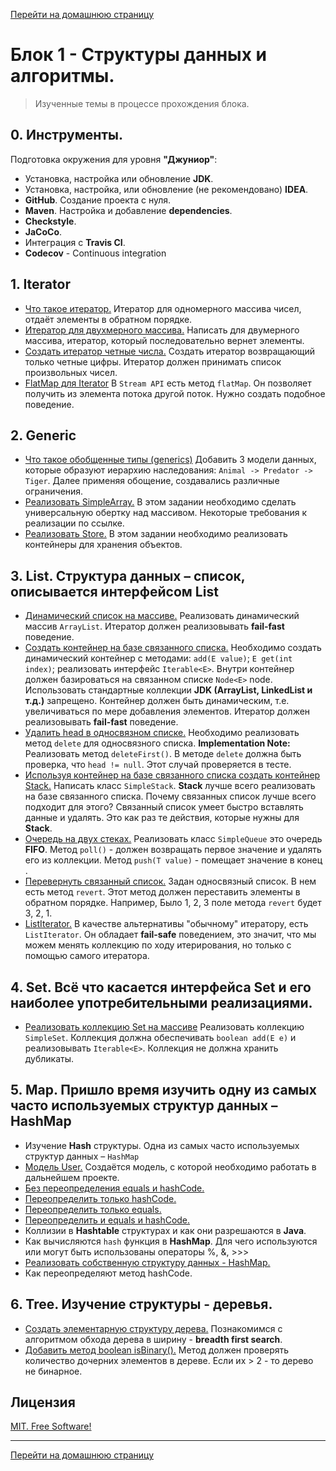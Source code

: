 [Перейти на домашнюю страницу](../README.md)

# Блок 1 - Структуры данных и алгоритмы.
> Изученные темы в процессе прохождения блокa.

## 0. Инструменты. 
Подготовка окружения для уровня **"Джуниор"**:
* Установка, настройка или обновление **JDK**.
* Установка, настройка, или обновление (не рекомендовано) **IDEA**.
* **GitHub**. Создание проекта с нуля.
* **Maven**. Настройка и добавление **dependencies**.
* **Checkstyle**.
* **JaCoCo**.
* Интеграция с **Travis CI**.
* **Codecov** - Continuous integration 

## 1. Iterator

   * [Что такое итератор.](https://github.com/ViktorJava/job4j_design/issues/6) Итератор для одномерного массива чисел, отдаёт элементы в обратном порядке. 
   * [Итератор для двухмерного массива.](https://github.com/ViktorJava/job4j_design/issues/8) Написать для двумерного массива, итератор, который последовательно вернет элементы.
   * [Создать итератор четные числа.](github.com/ViktorJava/job4j_design/issues/9) Создать итератор возвращающий только четные цифры. Итератор должен принимать список произвольных чисел.
   * [FlatMap для Iterator](https://https://github.com/ViktorJava/job4j_design/issues/10) В `Stream API` есть метод `flatMap`. Он позволяет получить из элемента потока другой поток. Нужно создать подобное поведение.
   
## 2. Generic 

   * [Что такое обобщенные типы (generics)](https://github.com/ViktorJava/job4j_design/issues/13) Добавить 3 модели данных, которые образуют иерархию наследования:
`Animal -> Predator -> Tiger`. Далее применяя обощение, создавались различные ограничения.
   * [Реализовать SimpleArray.](https://github.com/ViktorJava/job4j_design/issues/15) В этом задании необходимо сделать универсальную обертку над массивом. Некоторые требования к реализации по ссылке.
   * [Реализовать Store.](https://github.com/ViktorJava/job4j_design/issues/16) В этом задании необходимо реализовать контейнеры для хранения объектов.

## 3. List. Структура данных – список, описывается интерфейсом List

   * [Динамический список на массиве.](https://github.com/ViktorJava/job4j_design/issues/18) Реализовать динамический массив `ArrayList`. Итератор должен реализовывать **fail-fast** поведение.
   * [Создать контейнер на базе связанного списка.](https://github.com/ViktorJava/job4j_design/issues/19) Необходимо создать динамический контейнер с методами: `add(E value)`; `E get(int index)`; реализовать интерфейс `Iterable<E>`. Внутри контейнер должен базироваться на связанном списке `Node<E>` node. Использовать стандартные коллекции **JDK (ArrayList, LinkedList и т.д.)** запрещено. Контейнер должен быть динамическим, т.е. увеличиваться по мере добавления элементов. Итератор должен реализовывать **fail-fast** поведение.
   * [Удалить head в односвязном списке.](https://github.com/ViktorJava/job4j_design/issues/20) Необходимо реализовать метод `delete` для односвязного списка. **Implementation Note:** Реализовать метод `deleteFirst()`. В методе `delete` должна быть проверка, что `head != null`. Этот случай проверяется в тесте.
   * [Используя контейнер на базе связанного списка создать контейнер Stack.](https://github.com/ViktorJava/job4j_design/issues/21) Написать класс `SimpleStack`. **Stack** лучше всего реализовать на базе связанного списка. Почему связанных список лучше всего подходит для этого? Связанный список умеет быстро вставлять данные и удалять. Это как раз те действия, которые нужны для **Stack**.
   * [Очередь на двух стеках.](https://github.com/ViktorJava/job4j_design/issues/22) Реализовать класс `SimpleQueue` это очередь **FIFO**. Метод `poll()` - должен возвращать первое значение и удалять его из коллекции. Метод `push(T value)` - помещает значение в конец .
   * [Перевернуть связанный список.](https://github.com/ViktorJava/job4j_design/issues/24) Задан односвязный список. В нем есть метод `revert`. Этот метод должен переставить элементы в обратном порядке. Например, Было 1, 2, 3 поле метода `revert` будет 3, 2, 1.
   * [ListIterator.](https://github.com/ViktorJava/job4j_design/issues/25) В качестве альтернативы "обычному" итератору, есть `ListIterator`. Он обладает **fail-safe** поведением, это значит, что мы можем менять коллекцию по ходу итерирования, но только с помощью самого итератора. 

## 4. Set. Всё что касается интерфейса Set<E> и его наиболее употребительными реализациями.
* [Реализовать коллекцию Set на массиве](https://github.com/ViktorJava/job4j_design/issues/26) Реализовать коллекцию `SimpleSet`. Коллекция должна обеспечивать `boolean add(E e)` и реализовывать `Iterable<E>`. Коллекция не должна хранить дубликаты.

## 5. Map. Пришло время изучить одну из самых часто используемых структур данных – HashMap
* Изучение **Hash** структуры. Одна из самых часто используемых структур данных – `HashMap`
* [Модель User.](https://github.com/ViktorJava/job4j_design/issues/27) Создаётся модель, с которой необходимо работать в дальнейшем проекте.
* [Без переопределения equals и hashCode.](https://github.com/ViktorJava/job4j_design/issues/27)
* [Переопределить только hashCode.](https://github.com/ViktorJava/job4j_design/issues/27)
* [Переопределить только equals.](https://github.com/ViktorJava/job4j_design/issues/27)
* [Переопределить и equals и hashCode.](https://github.com/ViktorJava/job4j_design/issues/27)
* Коллизии в **Hashtable** структурах и как они разрешаются в **Java**.
* Как вычисляются `hash` функция в **HashMap**. Для чего используются или могут быть использованы операторы %, &, >>>
* [Реализовать собственную структуру данных - HashMap.](https://github.com/ViktorJava/job4j_design/issues/28)
* Как переопределяют метод hashCode.

## 6. Tree. Изучение структуры - деревья.
* [Создать элементарную структуру дерева.]() Познакомимся с алгоритмом обхода дерева в ширину - **breadth first search**.
* [Добавить метод boolean isBinary().]() Метод должен проверять количество дочерних элементов в дереве. Если их > 2 - то дерево не бинарное.

## Лицензия

[MIT. Free Software!](https://github.com/ViktorJava/job4j/tree/master/LICENSE)

---

[Перейти на домашнюю страницу](../README.md)
